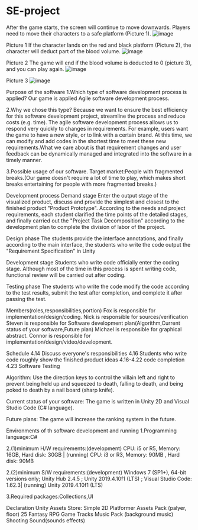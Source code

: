 # SE-project
After the game starts, the screen will continue to move downwards. Players need to move their characters to a safe platform (Picture 1). 
 ![image](https://user-images.githubusercontent.com/106571781/234238385-c6beb5f9-49cc-41a0-a4b6-3807ba94affd.png)

Picture 1
If the character lands on the red and black platform (Picture 2), the character will deduct part of the blood volume.
 ![image](https://user-images.githubusercontent.com/106571781/234238434-de1bfacb-e0ef-4bfb-9a40-b1d506043b01.png)

Picture 2
The game will end if the blood volume is deducted to 0 (picture 3), and you can play again.
 ![image](https://user-images.githubusercontent.com/106571781/234238474-d4f2f674-5479-45a4-971e-0d45410c3878.png)

Picture 3
![image](https://user-images.githubusercontent.com/106571781/234238514-f8523702-d768-44b8-8dd2-00c35de8d46d.png)

Purpose of the software
1.Which type of software development process is applied?
Our game is applied Agile software development process.

2.Why we chose this type?
Because we want to ensure the best efficiency for this software development project, streamline the process and reduce costs (e.g. time). The agile software development process allows us to respond very quickly to changes in requirements. For example, users want the game to have a new style, or to link with a certain brand. At this time, we can modify and add codes in the shortest time to meet these new requirements.What we care about is that requirement changes and user feedback can be dynamically managed and integrated into the software in a timely manner.

3.Possible usage of our software.
Target market:People with fragmented breaks.(Our game doesn't require a lot of time to play, which makes short breaks entertaining for people with more fragmented breaks.)

Development process
Demand stage
Enter the output stage of the visualized product, discuss and provide the simplest and closest to the finished product "Product Prototype".
According to the needs and project requirements, each student clarified the time points of the detailed stages, and finally carried out the "Project Task Decomposition" according to the development plan to complete the division of labor of the project.

Design phase
The students provide the interface annotations, and finally according to the main interface, the students who write the code output the "Requirement Specification" in Unity

Development stage
Students who write code officially enter the coding stage. Although most of the time in this process is spent writing code, functional review will be carried out after coding.

Testing phase
The students who write the code modify the code according to the test results, submit the test after completion, and complete it after passing the test.


Members(roles,responsibilities,portion)
     Fox is responsible for implementation/design/coding. 
     Nick is responsible for sources/verification 
     Steven is responsible for Software development plan(Algorithm,Current status of your software,Future plan)
     Michael is responsible for graphical abstract.
Connor is responsible for implementation/design/video/development.


Schedule
4.14 Discuss everyone's responsibilities
4.16 Students who write code roughly show the finished product ideas
4.16-4.22 code completion
4.23 Software Testing

Algorithm:
	 Use the direction keys to control the villain left and right to prevent being held up and squeezed to death, falling to death, and being poked to death by a nail board (sharp knife). 

Current status of your software:
The game is written in Unity 2D and Visual Studio Code (C# language).	

Future plans:
	The game will increase the ranking system in the future.

Environments of th software development and running
1.Programming language:C#

2.(1)minimum H/W requirements:(development) CPU: i5 or R5, Memory: 16GB, Hard disk: 30GB  | (running) CPU: i3 or R3, Memory: 90MB , Hard disk: 90MB

2.(2)minimum S/W requirements:(development) Windows 7 (SP1+), 64-bit versions only; Unity Hub 2.4.5 ; Unity 2019.4.10f1 (LTS) ; Visual Studio Code: 1.62.3| (running) Unity 2019.4.10f1 (LTS)

3.Required packages:Collections,UI

Declaration
Unity Assets Store: Simple 2D Platformer Assets Pack (palyer, floor)
                    25 Fantasy RPG Game Tracks Music Pack (background music)
                    Shooting Sound(sounds effects)
                    
                    
                    
